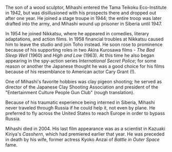 <!-- Tatsuya Mihashi -->

The son of a wood sculptor, Mihashi entered the Tama Teikoku Eco-Institute in 1942, but was disillusioned with his prospects there and dropped out after one year. He joined a stage troupe in 1944; the entire troop was later drafted into the army, and Mihashi wound up prisoner in Siberia until 1947.

In 1954 he joined Nikkatsu, where he appeared in comedies, literary adaptations, and action films. In 1958 financial troubles at Nikkatsu caused him to leave the studio and join Toho instead. He soon rose to prominence because of his supporting roles in two Akira Kurosawa films - _The Bad Sleep Well_ (1960) and _High and Low_ (1963). At this time he also began appearing in the spy-action series _International Secret Police_; for some reason or another the Japanese thought he was a good choice for his films because of his resemblance to American actor Cary Grant (!).

One of Mihashi's favorite hobbies was clay pigeon shooting; he served as director of the Japanese Clay Shooting Association and president of the "Entertainment Culture People Gun Club" (rough translation).

Because of his traumatic experience being interned in Siberia, Mihashi never traveled through Russia if he could help it, not even by plane. He preferred to fly across the United States to reach Europe in order to bypass Russia.

Mihashi died in 2004. His last film appearance was as a scientist in Kazuaki Kiriya's _Casshern_, which had premiered earlier that year. He was preceded in death by his wife, former actress Kyoko Anzai of _Battle in Outer Space_ fame.